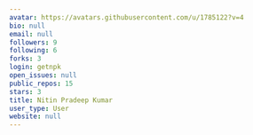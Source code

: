 ```yaml
---
avatar: https://avatars.githubusercontent.com/u/1785122?v=4
bio: null
email: null
followers: 9
following: 6
forks: 3
login: getnpk
open_issues: null
public_repos: 15
stars: 3
title: Nitin Pradeep Kumar
user_type: User
website: null
---
```

